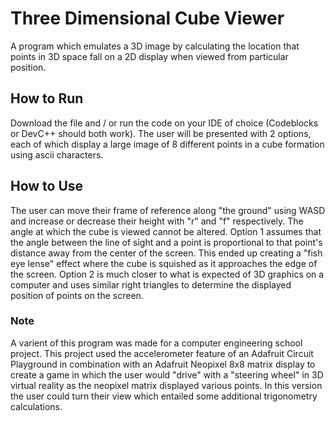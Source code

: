 # Three Dimensional Cube Viewer

A program which emulates a 3D image by calculating the location that points in 3D space fall on a 2D display when viewed from particular position.

## How to Run

Download the file and / or run the code on your IDE of choice (Codeblocks or DevC++ should both work). The user will be presented with 2 options, each of which display a large image of 8 different points in a cube formation using ascii characters.

## How to Use

The user can move their frame of reference along "the ground" using WASD and increase or decrease their height with "r" and "f" respectively. The angle at which the cube is viewed cannot be altered. Option 1 assumes that the angle between the line of sight and a point is proportional to that point's distance away from the center of the screen. This ended up creating a "fish eye lense" effect where the cube is squished as it approaches the edge of the screen. Option 2 is much closer to what is expected of 3D graphics on a computer and uses similar right triangles to determine the displayed position of points on the screen.

### Note

A varient of this program was made for a computer engineering school project. This project used the accelerometer feature of an Adafruit Circuit Playground in combination with an Adafruit Neopixel 8x8 matrix display to create a game in which the user would "drive" with a "steering wheel" in 3D virtual reality as the neopixel matrix displayed various points. In this version the user could turn their view which entailed some additional trigonometry calculations.
